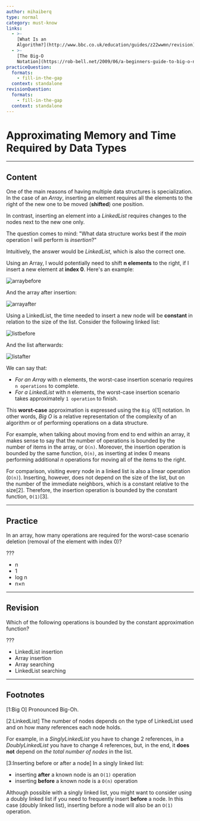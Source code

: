 ```yaml
---
author: mihaiberq
type: normal
category: must-know
links:
  - >-
    [What Is an
    Algorithm?](http://www.bbc.co.uk/education/guides/z22wwmn/revision){website}
  - >-
    [The Big-O
    Notation](https://rob-bell.net/2009/06/a-beginners-guide-to-big-o-notation/){website}
practiceQuestion:
  formats:
    - fill-in-the-gap
  context: standalone
revisionQuestion:
  formats:
    - fill-in-the-gap
  context: standalone
---
```


# Approximating Memory and Time Required by Data Types


---

## Content

One of the main reasons of having multiple data structures is specialization. In the case of an *Array*, inserting an element requires all the elements to the right of the new one to be moved (**shifted**) one position.

In contrast, inserting an element into a *LinkedList* requires changes to the nodes next to the new one only.

The question comes to mind: "What data structure works best if the *main* operation I will perform is *insertion*?"

Intuitively, the answer would be *LinkedList*, which is also the correct one.

Using an Array, I would potentially need to shift **n elements** to the right, if I insert a new element at **index 0**. Here's an example:

![arraybefore](https://img.enkipro.com/239aad03da516bf06422aab408c1d87d.png)

And the array after insertion:

![arrayafter](https://img.enkipro.com/f59d6d5a5b7ee73969b9335b3dbb307e.png)

Using a LinkedList, the time needed to insert a new node will be **constant** in relation to the size of the list. Consider the following linked list:

![listbefore](https://img.enkipro.com/babe0d95ef76edcf2d23fcc59d8b735b.png)

And the list afterwards:

![listafter](https://img.enkipro.com/7efbf3c859f7a68ef936f7a3b3d17e9a.png)

We can say that:

- *For an Array* with n elements, the worst-case insertion scenario requires `n operations` to complete.
- *For a LinkedList* with n elements, the worst-case insertion scenario takes approximately `1 operation` to finish.

This **worst-case** approximation is expressed using the `Big O`[1] notation. In other words, *Big O* is a relative representation of the complexity of an algorithm or of performing operations on a data structure.

For example, when talking about moving from end to end within an array, it makes sense to say that the number of operations is bounded by the number of items in the array, or `O(n)`. Moreover, the insertion operation is bounded by the same function, `O(n)`, as inserting at index 0 means performing additional *n* operations for moving all of the items to the right.

For comparison, visiting every node in a linked list is also a linear operation (`O(n)`). Inserting, however, does not depend on the size of the list, but on the number of the immediate neighbors, which is a constant relative to the size[2]. Therefore, the insertion operation is bounded by the constant function, `O(1)`[3].


---

## Practice

In an array, how many operations are required for the worst-case scenario deletion (removal of the element with index 0)?

???

- n
- 1
- log n
- n×n


---

## Revision

Which of the following operations is bounded by the constant approximation function?

???

- LinkedList insertion
- Array insertion
- Array searching
- LinkedList searching


---

## Footnotes

[1:Big O]
Pronounced Big-Oh.

[2:LinkedList]
The number of nodes depends on the type of LinkedList used and on how many references each node holds.

For example, in a *SinglyLinkedList* you have to change 2 references, in a *DoublyLinkedList* you have to change 4 references, but, in the end, it **does not** depend on *the total number of nodes* in the list.

[3:Inserting before or after a node]
In a singly linked list:

- inserting **after** a known node is an `O(1)` operation
- inserting **before** a known node is a `O(n)` operation

Although possible with a singly linked list, you might want to consider using a doubly linked list if you need to frequently insert **before** a node. In this case (doubly linked list), inserting before a node will also be an `O(1)` operation.
